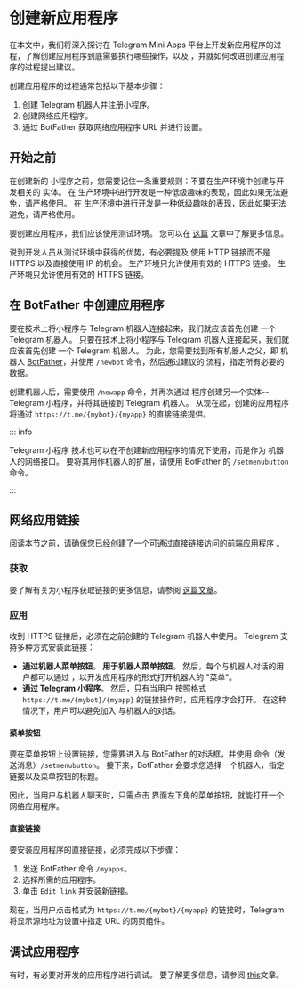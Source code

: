 # 创建新应用程序

在本文中，我们将深入探讨在 Telegram Mini
Apps 平台上开发新应用程序的过程，了解创建应用程序到底需要执行哪些操作，以及
，并就如何改进创建应用程序的过程提出建议。

创建应用程序的过程通常包括以下基本步骤：

1. 创建 Telegram 机器人并注册小程序。
2. 创建网络应用程序。
3. 通过 BotFather 获取网络应用程序 URL 并进行设置。

## 开始之前

在创建新的 小程序之前，您需要记住一条重要规则：不要在生产环境中创建与开发相关的
实体。 在
生产环境中进行开发是一种低级趣味的表现，因此如果无法避免，请严格使用。 在
生产环境中进行开发是一种低级趣味的表现，因此如果无法避免，请严格使用。

要创建应用程序，我们应该使用测试环境。  您可以在 [这篇](test-environment.md) 文章中了解更多信息。

说到开发人员从测试环境中获得的优势，有必要提及
使用 HTTP 链接而不是 HTTPS 以及直接使用 IP 的机会。
生产环境只允许使用有效的 HTTPS 链接。 生产环境只允许使用有效的 HTTPS 链接。

## 在 BotFather 中创建应用程序

要在技术上将小程序与 Telegram 机器人连接起来，我们就应该首先创建
一个 Telegram 机器人。 只要在技术上将小程序与 Telegram 机器人连接起来，我们就应该首先创建
一个 Telegram 机器人。 为此，您需要找到所有机器人之父，即
机器人 [BotFather](https://t.me/botfather)，并使用 `/newbot`'命令，然后通过建议的
流程，指定所有必要的数据。

创建机器人后，需要使用 `/newapp` 命令，并再次通过
程序创建另一个实体--Telegram 小程序，并将其链接到
Telegram 机器人。 从现在起，创建的应用程序将通过 `https://t.me/{mybot}/{myapp}` 的直接链接提供。

::: info

Telegram 小程序 技术也可以在不创建新应用程序的情况下使用，而是作为
机器人的网络接口。  要将其用作机器人的扩展，请使用
BotFather 的 `/setmenubutton`命令。

:::

## 网络应用链接

阅读本节之前，请确保您已经创建了一个可通过直接链接访问的前端应用程序
。

### 获取

要了解有关为小程序获取链接的更多信息，请参阅 [这篇文章](getting-app-link.md)。

### 应用

收到 HTTPS 链接后，必须在之前创建的 Telegram 机器人中使用。  Telegram
支持多种方式安装此链接：

- **通过机器人菜单按钮**。 **用于机器人菜单按钮**。 然后，每个与机器人对话的用户都可以通过
  ，以开发应用程序的形式打开机器人的 "菜单"。
- **通过 Telegram 小程序**。 然后，只有当用户
  按照格式 `https://t.me/{mybot}/{myapp}` 的链接操作时，应用程序才会打开。 在这种情况下，用户可以避免加入
  与机器人的对话。

#### 菜单按钮

要在菜单按钮上设置链接，您需要进入与 BotFather 的对话框，并使用
命令（发送消息）`/setmenubutton`。  接下来，BotFather 会要求您选择一个机器人，指定
链接以及菜单按钮的标题。

因此，当用户与机器人聊天时，只需点击
界面左下角的菜单按钮，就能打开一个网络应用程序。

#### 直接链接

要安装应用程序的直接链接，必须完成以下步骤：

1. 发送 BotFather 命令 `/myapps`。
2. 选择所需的应用程序。
3. 单击 `Edit link` 并安装新链接。

现在，当用户点击格式为 `https://t.me/{mybot}/{myapp}` 的链接时，Telegram
将显示源地址为设置中指定 URL 的网页组件。

## 调试应用程序

有时，有必要对开发的应用程序进行调试。  要了解更多信息，请参阅
[this](debugging.md)文章。

[//]: # "## Additional"
[//]: #
[//]: # "### 热模块更换"
[//]: #
[//]: # "应用程序开发过程是一个相当复杂和漫长的过程。  你总是想看到"
[//]: # "您对代码所做的更改会立即显示在屏幕上。  为了实时查看变化、"
[//]: # "有必要使用**热模块更换**等技术。 本节不包括 本节不包括"
[//]: # "因为这往往取决于项目的具体情况，但众所周知的框架已经"
[//]: # "默认情况下包含此功能。"
[//]: #c
[//]: # "可以找到如何配置 HMR"
[//]: # "在[本篇 Webpack 文章](https://webpack.js.org/guides/hot-module-replacement/)中。"
[//]: # "## Заключение"
[//]: #
[//]: #C "Этого вполне достаточно для того, чтобы создать свое первое приложение TWA."
[//]: # "Тем не менее, данный гайд не покрывает все особенности платформы, а лишь"
[//]: # "помогает избежать бесполезной траты времени на базовые и простые проблемы."
[//]: # "## 调试应用程序"
[//]: #
[//]: # "只要网络应用程序是网络应用程序，并且是在某些本地"
[//]: # "组件（不在浏览器中），我们不能以普通方式调试它们，因为"
[//]: # "我们在浏览器应用程序中这样做，直到完成一些附加操作。"
[//]: #
[//]: # "在本地应用程序中启用调试模式的步骤如下"
[//]: # "[正式文件](https://core.telegram.org/bots/webapps#debug-mode-for-web-apps)"
[//]: # "."
